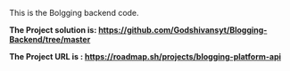 This is the Bolgging backend code.


**The Project solution is: https://github.com/Godshivansyt/Blogging-Backend/tree/master** 


**The Project URL is : https://roadmap.sh/projects/blogging-platform-api**

